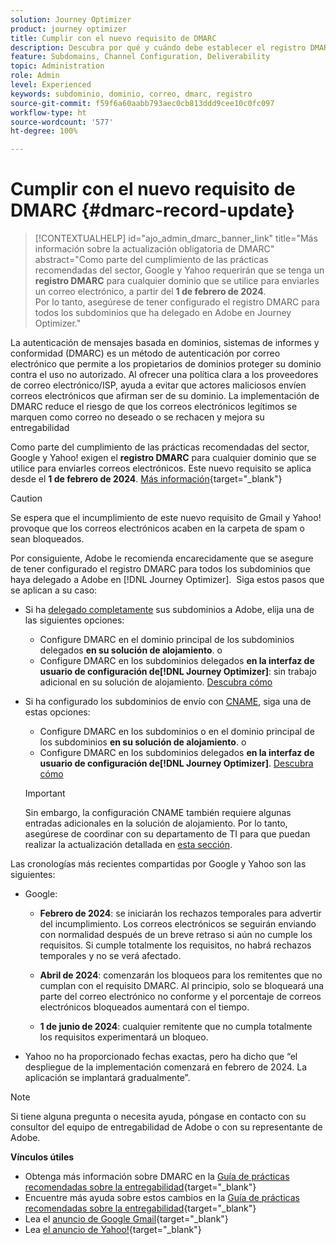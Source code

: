 ```yaml
---
solution: Journey Optimizer
product: journey optimizer
title: Cumplir con el nuevo requisito de DMARC
description: Descubra por qué y cuándo debe establecer el registro DMARC en Journey Optimizer
feature: Subdomains, Channel Configuration, Deliverability
topic: Administration
role: Admin
level: Experienced
keywords: subdominio, dominio, correo, dmarc, registro
source-git-commit: f59f6a60aabb793aec0cb813ddd9cee10c0fc097
workflow-type: ht
source-wordcount: '577'
ht-degree: 100%

---
```


# Cumplir con el nuevo requisito de DMARC {#dmarc-record-update}

>[!CONTEXTUALHELP]
>id="ajo_admin_dmarc_banner_link"
>title="Más información sobre la actualización obligatoria de DMARC"
>abstract="Como parte del cumplimiento de las prácticas recomendadas del sector, Google y Yahoo requerirán que se tenga un **registro DMARC** para cualquier dominio que se utilice para enviarles un correo electrónico, a partir del **1 de febrero de 2024**.<br>Por lo tanto, asegúrese de tener configurado el registro DMARC para todos los subdominios que ha delegado en Adobe en Journey Optimizer."

La autenticación de mensajes basada en dominios, sistemas de informes y conformidad (DMARC) es un método de autenticación por correo electrónico que permite a los propietarios de dominios proteger su dominio contra el uso no autorizado. Al ofrecer una política clara a los proveedores de correo electrónico/ISP, ayuda a evitar que actores maliciosos envíen correos electrónicos que afirman ser de su dominio. La implementación de DMARC reduce el riesgo de que los correos electrónicos legítimos se marquen como correo no deseado o se rechacen y mejora su entregabilidad

Como parte del cumplimiento de las prácticas recomendadas del sector, Google y Yahoo! exigen el **registro DMARC** para cualquier dominio que se utilice para enviarles correos electrónicos. Este nuevo requisito se aplica desde el **1 de febrero de 2024**. [Más información](https://experienceleague.adobe.com/docs/deliverability-learn/deliverability-best-practice-guide/additional-resources/guidance-around-changes-to-google-and-yahoo.html?lang=es#dmarc){target="_blank"}

>[!CAUTION]
>
>Se espera que el incumplimiento de este nuevo requisito de Gmail y Yahoo! provoque que los correos electrónicos acaben en la carpeta de spam o sean bloqueados.

Por consiguiente, Adobe le recomienda encarecidamente que se asegure de tener configurado el registro DMARC para todos los subdominios que haya delegado a Adobe en [!DNL Journey Optimizer].  Siga estos pasos que se aplican a su caso:

* Si ha [delegado completamente](delegate-subdomain.md#full-subdomain-delegation) sus subdominios a Adobe, elija una de las siguientes opciones:

   * Configure DMARC en el dominio principal de los subdominios delegados **en su solución de alojamiento**.
o
   * Configure DMARC en los subdominios delegados **en la interfaz de usuario de configuración de[!DNL Journey Optimizer]**: sin trabajo adicional en su solución de alojamiento. [Descubra cómo](dmarc-record.md#implement-dmarc)

* Si ha configurado los subdominios de envío con [CNAME](delegate-subdomain.md#cname-subdomain-delegation), siga una de estas opciones:

   * Configure DMARC en los subdominios o en el dominio principal de los subdominios **en su solución de alojamiento**.
o
   * Configure DMARC en los subdominios delegados **en la interfaz de usuario de configuración de[!DNL Journey Optimizer]**. [Descubra cómo](dmarc-record.md#implement-dmarc)

  >[!IMPORTANT]
  >
  >Sin embargo, la configuración CNAME también requiere algunas entradas adicionales en la solución de alojamiento. Por lo tanto, asegúrese de coordinar con su departamento de TI para que puedan realizar la actualización detallada en [esta sección](dmarc-record.md#implement-dmarc).

Las cronologías más recientes compartidas por Google y Yahoo son las siguientes:

* Google:

   * **Febrero de 2024**: se iniciarán los rechazos temporales para advertir del incumplimiento. Los correos electrónicos se seguirán enviando con normalidad después de un breve retraso si aún no cumple los requisitos. Si cumple totalmente los requisitos, no habrá rechazos temporales y no se verá afectado.

   * **Abril de 2024**: comenzarán los bloqueos para los remitentes que no cumplan con el requisito DMARC. Al principio, solo se bloqueará una parte del correo electrónico no conforme y el porcentaje de correos electrónicos bloqueados aumentará con el tiempo.

   * **1 de junio de 2024**: cualquier remitente que no cumpla totalmente los requisitos experimentará un bloqueo.

* Yahoo no ha proporcionado fechas exactas, pero ha dicho que “el despliegue de la implementación comenzará en febrero de 2024. La aplicación se implantará gradualmente”.

>[!NOTE]
>
>Si tiene alguna pregunta o necesita ayuda, póngase en contacto con su consultor del equipo de entregabilidad de Adobe o con su representante de Adobe.

**Vínculos útiles**

* Obtenga más información sobre DMARC en la [Guía de prácticas recomendadas sobre la entregabilidad](https://experienceleague.adobe.com/docs/deliverability-learn/deliverability-best-practice-guide/additional-resources/technotes/implement-dmarc.html?lang=es#about){target="_blank"}
* Encuentre más ayuda sobre estos cambios en la [Guía de prácticas recomendadas sobre la entregabilidad](https://experienceleague.adobe.com/docs/deliverability-learn/deliverability-best-practice-guide/additional-resources/guidance-around-changes-to-google-and-yahoo.html?lang=es){target="_blank"}
* Lea el [anuncio de Google Gmail](https://blog.google/products/gmail/gmail-security-authentication-spam-protection/){target="_blank"}
* Lea [ el anuncio de Yahoo!](https://blog.postmaster.yahooinc.com/post/730172167494483968/more-secure-less-spam){target="_blank"}
